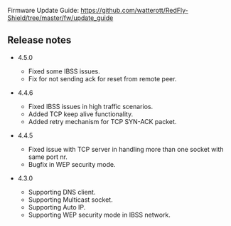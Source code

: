 Firmware Update Guide: <https://github.com/watterott/RedFly-Shield/tree/master/fw/update_guide>


## Release notes

* 4.5.0
  * Fixed some IBSS issues.
  * Fix for not sending ack for reset from remote peer.

* 4.4.6
  * Fixed IBSS issues in high traffic scenarios.
  * Added TCP keep alive functionality.
  * Added retry mechanism for TCP SYN-ACK packet.

* 4.4.5
  * Fixed issue with TCP server in handling more than one socket with same port nr.
  * Bugfix in WEP security mode.

* 4.3.0
  * Supporting DNS client.
  * Supporting Multicast socket.
  * Supporting Auto IP.
  * Supporting WEP security mode in IBSS network.
